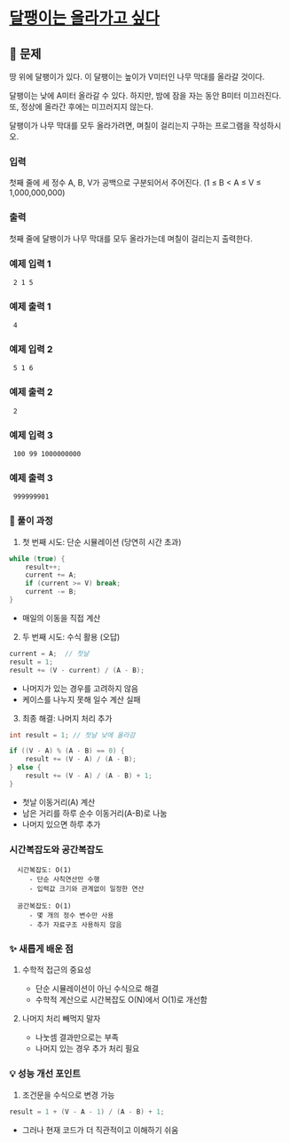 # [달팽이는 올라가고 싶다](https://www.acmicpc.net/problem/2869)

## 📌 문제
땅 위에 달팽이가 있다. 이 달팽이는 높이가 V미터인 나무 막대를 올라갈 것이다.

달팽이는 낮에 A미터 올라갈 수 있다. 하지만, 밤에 잠을 자는 동안 B미터 미끄러진다. 또, 정상에 올라간 후에는 미끄러지지 않는다.

달팽이가 나무 막대를 모두 올라가려면, 며칠이 걸리는지 구하는 프로그램을 작성하시오.

### 입력
첫째 줄에 세 정수 A, B, V가 공백으로 구분되어서 주어진다. (1 ≤ B < A ≤ V ≤ 1,000,000,000)

### 출력
첫째 줄에 달팽이가 나무 막대를 모두 올라가는데 며칠이 걸리는지 출력한다.

### 예제 입력 1

     2 1 5

### 예제 출력 1

     4


### 예제 입력 2

     5 1 6

### 예제 출력 2

     2

### 예제 입력 3

     100 99 1000000000

### 예제 출력 3

     999999901


### 🧰 풀이 과정

1. 첫 번째 시도: 단순 시뮬레이션 (당연히 시간 초과)

```java
while (true) {
    result++;
    current += A;
    if (current >= V) break;
    current -= B;
}
```
   - 매일의 이동을 직접 계산


2. 두 번째 시도: 수식 활용 (오답)

```java
current = A;  // 첫날
result = 1;
result += (V - current) / (A - B);
```
   - 나머지가 있는 경우를 고려하지 않음
   - 케이스를 나누지 못해 일수 계산 실패


3. 최종 해결: 나머지 처리 추가

```java
int result = 1; // 첫날 낮에 올라감

if ((V - A) % (A - B) == 0) {
    result += (V - A) / (A - B);
} else {
    result += (V - A) / (A - B) + 1;
}
```

   - 첫날 이동거리(A) 계산
   - 남은 거리를 하루 순수 이동거리(A-B)로 나눔
   - 나머지 있으면 하루 추가


### 시간복잡도와 공간복잡도

      
      시간복잡도: O(1)
         - 단순 사칙연산만 수행
         - 입력값 크기와 관계없이 일정한 연산
      
      공간복잡도: O(1)
         - 몇 개의 정수 변수만 사용
         - 추가 자료구조 사용하지 않음


### ✨ 새롭게 배운 점
1. 수학적 접근의 중요성
    - 단순 시뮬레이션이 아닌 수식으로 해결
    - 수학적 계산으로 시간복잡도 O(N)에서 O(1)로 개선함


2. 나머지 처리 빼먹지 말자
    - 나눗셈 결과만으로는 부족
    - 나머지 있는 경우 추가 처리 필요


### 💡 성능 개선 포인트
1. 조건문을 수식으로 변경 가능

```java
result = 1 + (V - A - 1) / (A - B) + 1;
```
- 그러나 현재 코드가 더 직관적이고 이해하기 쉬움